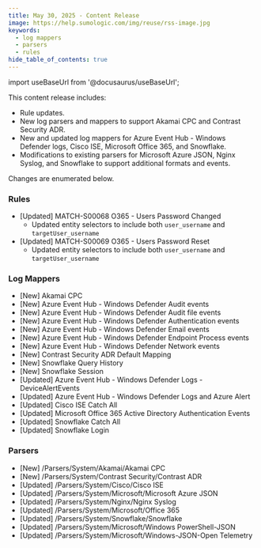 ```yaml
---
title: May 30, 2025 - Content Release
image: https://help.sumologic.com/img/reuse/rss-image.jpg
keywords:
  - log mappers
  - parsers
  - rules
hide_table_of_contents: true    
---
```


import useBaseUrl from '@docusaurus/useBaseUrl';

This content release includes:
- Rule updates.
- New log parsers and mappers to support Akamai CPC and Contrast Security ADR.
- New and updated log mappers for Azure Event Hub - Windows Defender logs, Cisco ISE, Microsoft Office 365, and Snowflake.
- Modifications to existing parsers for Microsoft Azure JSON, Nginx Syslog, and Snowflake to support additional formats and events.

Changes are enumerated below.

### Rules
- [Updated] MATCH-S00068 O365 - Users Password Changed
    - Updated entity selectors to include both `user_username` and `targetUser_username`
- [Updated] MATCH-S00069 O365 - Users Password Reset
    - Updated entity selectors to include both `user_username` and `targetUser_username`

### Log Mappers
- [New] Akamai CPC
- [New] Azure Event Hub - Windows Defender Audit events
- [New] Azure Event Hub - Windows Defender Audit file events
- [New] Azure Event Hub - Windows Defender Authentication events
- [New] Azure Event Hub - Windows Defender Email events
- [New] Azure Event Hub - Windows Defender Endpoint Process events
- [New] Azure Event Hub - Windows Defender Network events
- [New] Contrast Security ADR Default Mapping
- [New] Snowflake Query History
- [New] Snowflake Session
- [Updated] Azure Event Hub - Windows Defender Logs - DeviceAlertEvents
- [Updated] Azure Event Hub - Windows Defender Logs and Azure Alert
- [Updated] Cisco ISE Catch All
- [Updated] Microsoft Office 365 Active Directory Authentication Events
- [Updated] Snowflake Catch All
- [Updated] Snowflake Login

### Parsers
- [New] /Parsers/System/Akamai/Akamai CPC
- [New] /Parsers/System/Contrast Security/Contrast ADR
- [Updated] /Parsers/System/Cisco/Cisco ISE
- [Updated] /Parsers/System/Microsoft/Microsoft Azure JSON
- [Updated] /Parsers/System/Nginx/Nginx Syslog
- [Updated] /Parsers/System/Microsoft/Office 365
- [Updated] /Parsers/System/Snowflake/Snowflake
- [Updated] /Parsers/System/Microsoft/Windows PowerShell-JSON
- [Updated] /Parsers/System/Microsoft/Windows-JSON-Open Telemetry